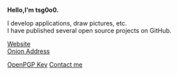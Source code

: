 **Hello,I'm tsg0o0.**

I develop applications, draw pictures, etc.  
I have published several open source projects on GitHub.

[Website](https://tsg0o0.com/)  
[Onion Address](http://tsg4o4zjaknpkbefs2k47a7emkl54moz2t2k4py4gbyhz6v7vubsjbad.onion/)

[OpenPGP Key](https://tsg0o0.com/pgp/)
[Contact me](https://tsg0o0.com/contact/)
